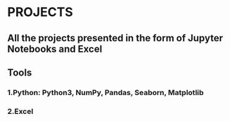 # PROJECTS
## All the projects presented in the form of Jupyter Notebooks and Excel

## Tools
### 1.Python: Python3, NumPy, Pandas, Seaborn, Matplotlib
### 2.Excel
